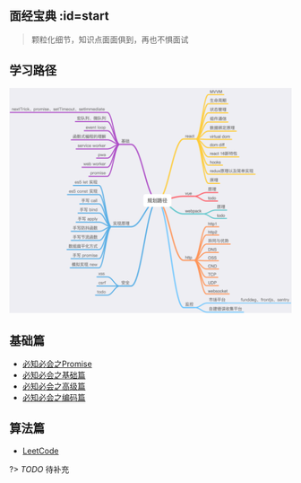## 面经宝典 :id=start

> 颗粒化细节，知识点面面俱到，再也不惧面试

## 学习路径
![学习路径](./assets/images/学习路径.png)

## 基础篇
- [必知必会之Promise](./src/basis/Promise.md)
- [必知必会之基础篇](./src/interview/必知必会之基础篇.md)
- [必知必会之高级篇](./src/interview/必知必会之高级篇.md)
- [必知必会之编码篇](./src/interview/必知必会之编码篇.md)

## 算法篇
- [LeetCode](./src/arithmetic/index.md)

?> _TODO_ 待补充
